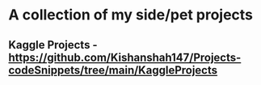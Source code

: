 # A collection of my side/pet projects

## Kaggle Projects - https://github.com/Kishanshah147/Projects-codeSnippets/tree/main/KaggleProjects